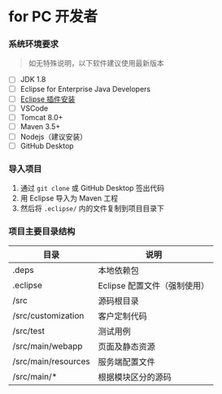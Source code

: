 # for PC 开发者

### 系统环境要求

> 如无特殊说明，以下软件建议使用最新版本

- [ ] JDK 1.8
- [ ] Eclipse for Enterprise Java Developers
- [ ] [Eclipse 插件安装](https://github.com/orgs/WiseCRM/teams/wisecrm/discussions/3)
- [ ] VSCode
- [ ] Tomcat 8.0+
- [ ] Maven 3.5+
- [ ] Nodejs（建议安装）
- [ ] GitHub Desktop

### 导入项目

1. 通过 `git clone` 或 GitHub Desktop 签出代码
2. 用 Eclipse 导入为 Maven 工程
3. 然后将 `.eclipse/` 内的文件复制到项目目录下

### 项目主要目录结构

| 目录 | 说明 |
| --- | --- |
| .deps | 本地依赖包 |
| .eclipse | Eclipse 配置文件（强制使用） |
| /src | 源码根目录 |
| /src/customization | 客户定制代码 |
| /src/test | 测试用例 |
| /src/main/webapp | 页面及静态资源 |
| /src/main/resources | 服务端配置文件 |
| /src/main/* | 根据模块区分的源码 |
